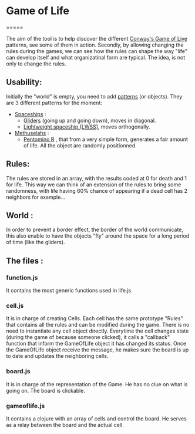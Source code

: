 # Game of Life
=====

The aim of the tool is to help discover the different [Conway's Game of Live](http://en.wikipedia.org/wiki/Conway's_Game_of_Life) patterns, see some of them in action.
Secondly, by allowing changing the rules during the games, we can see how the rules can shape the way "life" can develop itself and what organizatinal form are typical. The idea, is not only to change the rules.

## Usability:
Initially the "world" is empty, you need to add [patterns](http://en.wikipedia.org/wiki/Conway's_Game_of_Life#Examples_of_patterns) (or objects).
They are 3 different patterns for the moment:
* [Spaceships](http://www.conwaylife.com/wiki/Types_of_spaceships#Standard_spaceship) :
  * [Gliders](http://www.conwaylife.com/wiki/Glider) (going up and going down), moves in diagonal.
  * [Lightweight spaceship (LWSS)](http://www.conwaylife.com/wiki/Lightweight_spaceship), moves orthogonally.
* [Methuselahs](http://en.wikipedia.org/wiki/Methuselah_(cellular_automaton)) :
  * [Pentomino R](http://www.conwaylife.com/wiki/R-pentomino) , that from a very simple form, generates a fair amount of life.
All the object are randomly positionned.

## Rules:
The rules are stored in an array, with the results coded at 0 for death and 1 for life. This way we can think of an extension of the rules to bring some randomness, with life having 60% chance of appearing if a dead cell has 2 neighbors for example...

## World :
In order to prevent a border effect, the border of the world communicate, this also enable to have the objects "fly" around the space for a long period of time (like the gliders).

## The files :
### function.js
It contains the most generic functions used in life.js
### cell.js
It is in charge of creating Cells. Each cell has the same prototype "Rules" that contains all the rules and can be modified during the game. There is no need to instantiate any cell object directly. Everytime the cell changes state (during the game of because someone clicked), it calls a "callback" function that inform the GameOfLife object it has changed its status. Once the GameOfLife object receive the message, he makes sure the board is up to date and updates the neighboring cells.
### board.js
It is in charge of the representation of the Game. He has no clue on what is going on. The board is clickable.
### gameoflife.js
It contains a clojure with an array of cells and control the board. He serves as a relay between the board and the actual cell.





